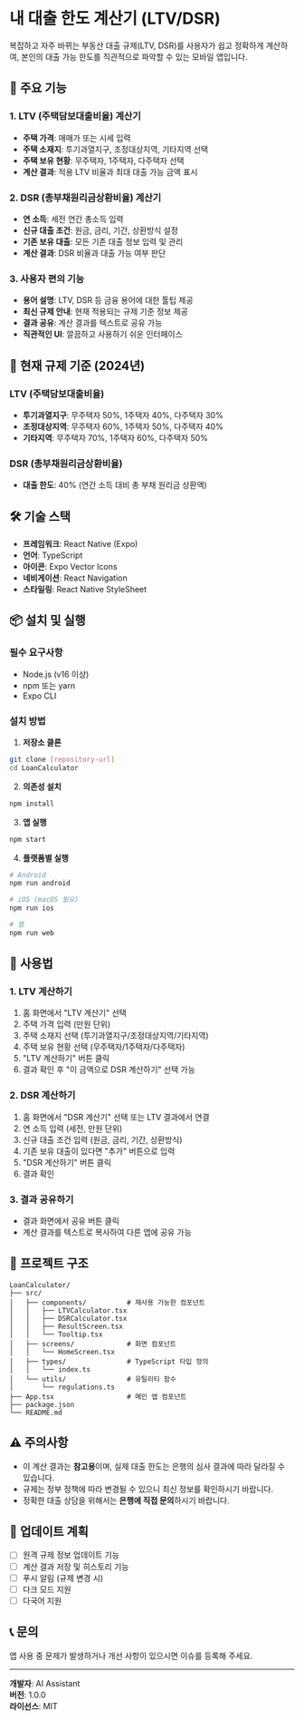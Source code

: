 # 내 대출 한도 계산기 (LTV/DSR)

복잡하고 자주 바뀌는 부동산 대출 규제(LTV, DSR)를 사용자가 쉽고 정확하게 계산하여, 본인의 대출 가능 한도를 직관적으로 파악할 수 있는 모바일 앱입니다.

## 🚀 주요 기능

### 1. LTV (주택담보대출비율) 계산기
- **주택 가격**: 매매가 또는 시세 입력
- **주택 소재지**: 투기과열지구, 조정대상지역, 기타지역 선택
- **주택 보유 현황**: 무주택자, 1주택자, 다주택자 선택
- **계산 결과**: 적용 LTV 비율과 최대 대출 가능 금액 표시

### 2. DSR (총부채원리금상환비율) 계산기
- **연 소득**: 세전 연간 총소득 입력
- **신규 대출 조건**: 원금, 금리, 기간, 상환방식 설정
- **기존 보유 대출**: 모든 기존 대출 정보 입력 및 관리
- **계산 결과**: DSR 비율과 대출 가능 여부 판단

### 3. 사용자 편의 기능
- **용어 설명**: LTV, DSR 등 금융 용어에 대한 툴팁 제공
- **최신 규제 안내**: 현재 적용되는 규제 기준 정보 제공
- **결과 공유**: 계산 결과를 텍스트로 공유 가능
- **직관적인 UI**: 깔끔하고 사용하기 쉬운 인터페이스

## 📱 현재 규제 기준 (2024년)

### LTV (주택담보대출비율)
- **투기과열지구**: 무주택자 50%, 1주택자 40%, 다주택자 30%
- **조정대상지역**: 무주택자 60%, 1주택자 50%, 다주택자 40%
- **기타지역**: 무주택자 70%, 1주택자 60%, 다주택자 50%

### DSR (총부채원리금상환비율)
- **대출 한도**: 40% (연간 소득 대비 총 부채 원리금 상환액)

## 🛠 기술 스택

- **프레임워크**: React Native (Expo)
- **언어**: TypeScript
- **아이콘**: Expo Vector Icons
- **네비게이션**: React Navigation
- **스타일링**: React Native StyleSheet

## 📦 설치 및 실행

### 필수 요구사항
- Node.js (v16 이상)
- npm 또는 yarn
- Expo CLI

### 설치 방법

1. **저장소 클론**
```bash
git clone [repository-url]
cd LoanCalculator
```

2. **의존성 설치**
```bash
npm install
```

3. **앱 실행**
```bash
npm start
```

4. **플랫폼별 실행**
```bash
# Android
npm run android

# iOS (macOS 필요)
npm run ios

# 웹
npm run web
```

## 🎯 사용법

### 1. LTV 계산하기
1. 홈 화면에서 "LTV 계산기" 선택
2. 주택 가격 입력 (만원 단위)
3. 주택 소재지 선택 (투기과열지구/조정대상지역/기타지역)
4. 주택 보유 현황 선택 (무주택자/1주택자/다주택자)
5. "LTV 계산하기" 버튼 클릭
6. 결과 확인 후 "이 금액으로 DSR 계산하기" 선택 가능

### 2. DSR 계산하기
1. 홈 화면에서 "DSR 계산기" 선택 또는 LTV 결과에서 연결
2. 연 소득 입력 (세전, 만원 단위)
3. 신규 대출 조건 입력 (원금, 금리, 기간, 상환방식)
4. 기존 보유 대출이 있다면 "추가" 버튼으로 입력
5. "DSR 계산하기" 버튼 클릭
6. 결과 확인

### 3. 결과 공유하기
- 결과 화면에서 공유 버튼 클릭
- 계산 결과를 텍스트로 복사하여 다른 앱에 공유 가능

## 📁 프로젝트 구조

```
LoanCalculator/
├── src/
│   ├── components/          # 재사용 가능한 컴포넌트
│   │   ├── LTVCalculator.tsx
│   │   ├── DSRCalculator.tsx
│   │   ├── ResultScreen.tsx
│   │   └── Tooltip.tsx
│   ├── screens/             # 화면 컴포넌트
│   │   └── HomeScreen.tsx
│   ├── types/               # TypeScript 타입 정의
│   │   └── index.ts
│   └── utils/               # 유틸리티 함수
│       └── regulations.ts
├── App.tsx                  # 메인 앱 컴포넌트
├── package.json
└── README.md
```

## ⚠️ 주의사항

- 이 계산 결과는 **참고용**이며, 실제 대출 한도는 은행의 심사 결과에 따라 달라질 수 있습니다.
- 규제는 정부 정책에 따라 변경될 수 있으니 최신 정보를 확인하시기 바랍니다.
- 정확한 대출 상담을 위해서는 **은행에 직접 문의**하시기 바랍니다.

## 🔄 업데이트 계획

- [ ] 원격 규제 정보 업데이트 기능
- [ ] 계산 결과 저장 및 히스토리 기능
- [ ] 푸시 알림 (규제 변경 시)
- [ ] 다크 모드 지원
- [ ] 다국어 지원

## 📞 문의

앱 사용 중 문제가 발생하거나 개선 사항이 있으시면 이슈를 등록해 주세요.

---

**개발자**: AI Assistant  
**버전**: 1.0.0  
**라이선스**: MIT 